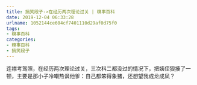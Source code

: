 ```yaml
---
title: 搞笑段子->在经历两次理论过关 | 糗事百科
date: 2019-12-04 06:33:28
urlname: 1052144ce604cf7401110d29af0d75f0
tags: 
- 糗事百科
categories:
- 糗事百科
- 搞笑段子
---
```

连襟考驾照，在经历两次理论过关，三次科二都没过的情况下，把姨侄狠揍了一顿，主要是那小子冷嘲热讽他爹：自己都笨得象猪，还想望我成龙成凤？


